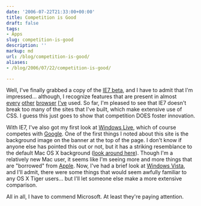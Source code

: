 ```yaml
---
date: '2006-07-22T21:33:00+00:00'
title: Competition is Good
draft: false
tags:
- Apps
slug: competition-is-good
description: ''
markup: md
url: /blog/competition-is-good/
aliases:
- /blog/2006/07/22/competition-is-good/

---
```


Well, I've finally grabbed a copy of the [IE7 beta](http://www.microsoft.com/windows/ie/default.mspx), and I have to admit that I'm impressed... although, I recognize features that are present in almost   
[every](http://www.mozilla.com/firefox/) [other](http://www.caminobrowser.org/) [browser](http://www.apple.com/macosx/features/safari/) [I've](http://www.opera.com/) used. So far, I'm pleased to see that IE7 doesn't break too many of the sites that I've built, which make extensive use of CSS. I guess this just goes to show that competition DOES foster innovation.  
  
With IE7, I've also got my first look at [Windows Live](http://www.live.com/), which of course competes with [Google](http://google.com). One of the first things I noted about this site is the background image on the banner at the top of the page. I don't know if anyone else has pointed this out or not, but it has a striking resemblance to the default Mac OS X background ([look around here](http://store.apple.com)). Though I'm a relatively new Mac user, it seems like I'm seeing more and more things that are "borrowed" from [Apple](http://apple.com). Now, I've had a brief look at [Windows Vista](http://www.microsoft.com/windowsvista/), and I'll admit, there were some things that would seem awfully familiar to any OS X Tiger users... but I'll let someone else make a more extensive comparison.  
  
All in all, I have to commend Microsoft. At least they're paying attention.